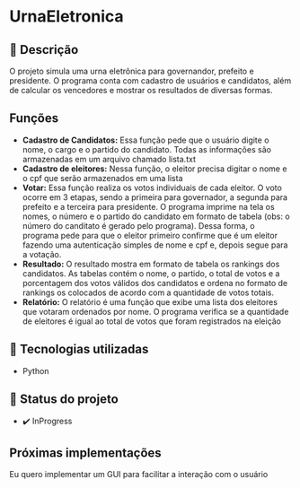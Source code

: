 # UrnaEletronica

## :memo: Descrição
O projeto simula uma urna eletrônica para governandor, prefeito e presidente. O programa conta com cadastro de usuários e candidatos, além de calcular os vencedores e mostrar os resultados de diversas formas. 

## Funções
* **Cadastro de Candidatos:** Essa função pede que o usuário digite o nome, o cargo e o partido do candidato. Todas as informações são armazenadas em um arquivo chamado lista.txt
* **Cadastro de eleitores:** Nessa função, o eleitor precisa digitar o nome e o cpf que serão armazenados em uma lista
* **Votar:** Essa função realiza os votos individuais de cada eleitor. O voto ocorre em 3 etapas, sendo a primeira para governador, a segunda para prefeito e a terceira para presidente. O programa imprime na tela os nomes, o número e o partido do candidato em formato de tabela (obs: o número do canditato é gerado pelo programa). Dessa forma, o programa pede para que o eleitor primeiro confirme que é um eleitor fazendo uma autenticação simples de nome e cpf e, depois segue para a votação.
* **Resultado:** O resultado mostra em formato de tabela os rankings dos candidatos. As tabelas contém o nome, o partido, o total de votos e a porcentagem dos votos válidos dos candidatos e ordena no formato de rankings os colocados de acordo com a quantidade de votos totais.
* **Relatório:** O relatório é uma função que exibe uma lista dos eleitores que votaram ordenados por nome. O programa verifica se a quantidade de eleitores é igual ao total de votos que foram registrados na eleição


## :wrench: Tecnologias utilizadas
* Python

## :dart: Status do projeto
* :heavy_check_mark:  InProgress

## Próximas implementações
Eu quero implementar um GUI para facilitar a interação com o usuário

